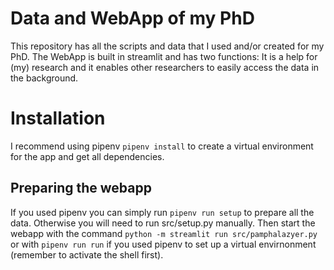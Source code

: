 # Data and WebApp of my PhD

This repository has all the scripts and data that I used and/or created for my PhD.
The WebApp is built in streamlit and has two functions: It is a help for (my) research
and it enables other researchers to easily access the data in the background.

# Installation

I recommend using pipenv `pipenv install` to create a virtual environment for the app and get all dependencies.

## Preparing the webapp
If you used pipenv you can simply run `pipenv run setup` to prepare all the data.
Otherwise you will need to run src/setup.py manually.
Then start the webapp with the command `python -m streamlit run src/pamphalazyer.py` or 
with `pipenv run run` if you used pipenv to set up a virtual envirnonment (remember to activate the shell first).